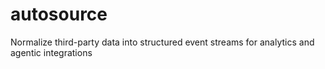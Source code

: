 # autosource
 Normalize third-party data into structured event streams for analytics and agentic integrations
